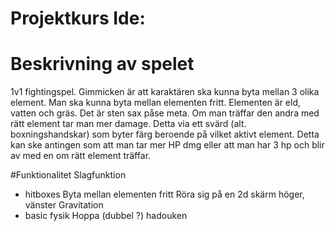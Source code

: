 # Projektkurs Ide: 
# Beskrivning av spelet
1v1 fightingspel. Gimmicken är att karaktären ska kunna byta mellan 3 olika element. Man ska kunna byta mellan elementen fritt. Elementen är eld, vatten och gräs. Det är sten sax påse meta. Om man träffar den andra med rätt element tar man mer damage. Detta via ett svärd (alt. boxningshandskar) som byter färg beroende på vilket aktivt element. Detta kan ske antingen som att man tar mer HP dmg eller att man har 3 hp och blir av med en om rätt element träffar. 

#Funktionalitet
Slagfunktion
- hitboxes
Byta mellan elementen fritt
Röra sig på en 2d skärm höger, vänster
Gravitation
- basic fysik
Hoppa (dubbel ?)
hadouken


